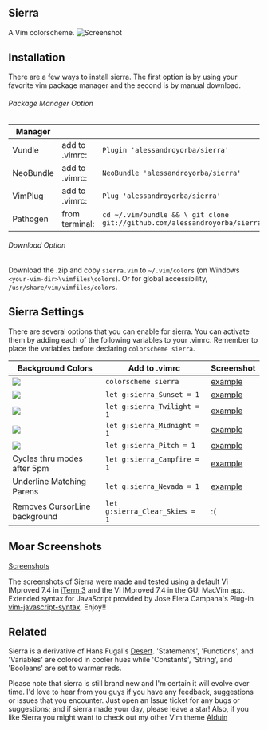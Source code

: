 Sierra
------

A Vim colorscheme. 
![Screenshot](goo.gl/7x4jsi)

Installation
---------------
There are a few ways to install sierra. The first option is by using your favorite vim package manager and the second is by manual download.

###### Package Manager Option
| Manager          |                 |                                                                           |
|------------------|-----------------|---------------------------------------------------------------------------|
| Vundle           | add to .vimrc:  | `Plugin 'alessandroyorba/sierra'`                                         |
| NeoBundle        | add to .vimrc:  | `NeoBundle 'alessandroyorba/sierra'`                                      |
| VimPlug          | add to .vimrc:  | `Plug 'alessandroyorba/sierra'`                                           |
| Pathogen         | from terminal:  | `cd ~/.vim/bundle && \ git clone git://github.com/alessandroyorba/sierra` |

###### Download Option
Download the .zip and copy `sierra.vim` to `~/.vim/colors` (on Windows `<your-vim-dir>\vimfiles\colors`). Or for global accessibility, `/usr/share/vim/vimfiles/colors`.

Sierra Settings
---------------
There are several options that you can enable for sierra. You can activate them by adding each of the following variables to your .vimrc. Remember to place the variables before declaring `colorscheme sierra`.

| Background Colors                  | Add to .vimrc                            | Screenshot                                                                |
|------------------------------------|------------------------------------------|---------------------------------------------------------------------------|
| ![](http://bit.ly/28YzZOF)         | `colorscheme sierra`                     | [example](http://bit.ly/1OcsXoW)|
| ![](http://bit.ly/28YAo3o)         | `let g:sierra_Sunset = 1`                | [example](http://bit.ly/28Vckeo)|
| ![](http://bit.ly/28WuA8s)         | `let g:sierra_Twilight = 1`              | [example](http://bit.ly/28iLTc7)|
| ![](http://bit.ly/28U8st4)         | `let g:sierra_Midnight = 1`              | [example](http://bit.ly/1YdvFN4)|
| ![](http://bit.ly/28VtEUF)         | `let g:sierra_Pitch = 1`                 | [example](http://bit.ly/1Ydv2Do)|
| Cycles thru modes after 5pm        | `let g:sierra_Campfire = 1`              | [example](http://bit.ly/1Ydv2Do)|
| Underline Matching Parens          | `let g:sierra_Nevada = 1`                | [example](http://bit.ly/1TY28XX)|
| Removes CursorLine background      | `let g:sierra_Clear_Skies = 1`           | :(                              | 

Moar Screenshots
----------------
[Screenshots](https://github.com/AlessandroYorba/Sierra/issues/1)

The screenshots of Sierra were made and tested using a default Vi IMproved 7.4 in [iTerm 3](https://www.iterm2.com) and the Vi IMproved 7.4 in the GUI MacVim app. Extended syntax for JavaScript provided by Jose Elera Campana's Plug-in [vim-javascript-syntax](https://github.com/jelera/vim-javascript-syntax). Enjoy!!

Related 
-------
Sierra is a derivative of Hans Fugal's [Desert](https://github.com/fugalh/desert.vim). 'Statements', 'Functions', and 'Variables' are colored in cooler hues while 'Constants', 'String', and 'Booleans' are set to warmer reds. 

Please note that sierra is still brand new and I'm certain it will evolve over time. I'd love to hear from you guys if you have any feedback, suggestions or issues that you encounter. Just open an Issue ticket for any bugs or suggestions; and if sierra made your day, please leave a star! Also, if you like Sierra you might want to check out my other Vim theme [Alduin](https://github.com/AlessandroYorba/Alduin)
